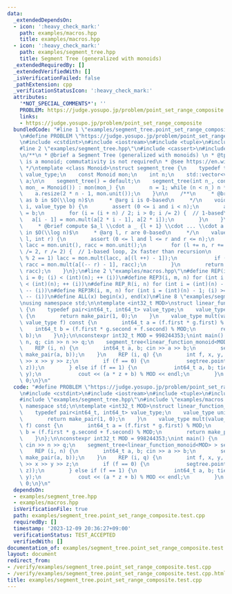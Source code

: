 ```yaml
---
data:
  _extendedDependsOn:
  - icon: ':heavy_check_mark:'
    path: examples/macros.hpp
    title: examples/macros.hpp
  - icon: ':heavy_check_mark:'
    path: examples/segment_tree.hpp
    title: Segment Tree (generalized with monoids)
  _extendedRequiredBy: []
  _extendedVerifiedWith: []
  _isVerificationFailed: false
  _pathExtension: cpp
  _verificationStatusIcon: ':heavy_check_mark:'
  attributes:
    '*NOT_SPECIAL_COMMENTS*': ''
    PROBLEM: https://judge.yosupo.jp/problem/point_set_range_composite
    links:
    - https://judge.yosupo.jp/problem/point_set_range_composite
  bundledCode: "#line 1 \"examples/segment_tree.point_set_range_composite.test.cpp\"\
    \n#define PROBLEM \"https://judge.yosupo.jp/problem/point_set_range_composite\"\
    \n#include <cstdint>\n#include <iostream>\n#include <tuple>\n#include <utility>\n\
    #line 2 \"examples/segment_tree.hpp\"\n#include <cassert>\n#include <vector>\n\
    \n/**\n * @brief a Segment Tree (generalized with monoids) \n * @tparam Monoid\
    \ is a monoid; commutativity is not required\n * @see https://en.wikipedia.org/wiki/Segment_tree\n\
    \ */\ntemplate <class Monoid>\nstruct segment_tree {\n    typedef typename Monoid::value_type\
    \ value_type;\n    const Monoid mon;\n    int n;\n    std::vector<value_type>\
    \ a;\n\n    segment_tree() = default;\n    segment_tree(int n_, const Monoid &\
    \ mon_ = Monoid()) : mon(mon_) {\n        n = 1; while (n < n_) n *= 2;\n    \
    \    a.resize(2 * n - 1, mon.unit());\n    }\n\n    /**\n     * @brief set $a_i$\
    \ as b in $O(\\log n)$\n     * @arg i is 0-based\n     */\n    void point_set(int\
    \ i, value_type b) {\n        assert (0 <= i and i < n);\n        a[i + n - 1]\
    \ = b;\n        for (i = (i + n) / 2; i > 0; i /= 2) {  // 1-based\n         \
    \   a[i - 1] = mon.mult(a[2 * i - 1], a[2 * i]);\n        }\n    }\n\n    /**\n\
    \     * @brief compute $a_l \\cdot a _ {l + 1} \\cdot ... \\cdot a _ {r - 1}$\
    \ in $O(\\log n)$\n     * @arg l, r are 0-based\n     */\n    value_type range_concat(int\
    \ l, int r) {\n        assert (0 <= l and l <= r and r <= n);\n        value_type\
    \ lacc = mon.unit(), racc = mon.unit();\n        for (l += n, r += n; l < r; l\
    \ /= 2, r /= 2) {  // 1-based loop, 2x faster than recursion\n            if (l\
    \ % 2 == 1) lacc = mon.mult(lacc, a[(l ++) - 1]);\n            if (r % 2 == 1)\
    \ racc = mon.mult(a[(-- r) - 1], racc);\n        }\n        return mon.mult(lacc,\
    \ racc);\n    }\n};\n#line 2 \"examples/macros.hpp\"\n#define REP(i, n) for (int\
    \ i = 0; (i) < (int)(n); ++ (i))\n#define REP3(i, m, n) for (int i = (m); (i)\
    \ < (int)(n); ++ (i))\n#define REP_R(i, n) for (int i = (int)(n) - 1; (i) >= 0;\
    \ -- (i))\n#define REP3R(i, m, n) for (int i = (int)(n) - 1; (i) >= (int)(m);\
    \ -- (i))\n#define ALL(x) begin(x), end(x)\n#line 8 \"examples/segment_tree.point_set_range_composite.test.cpp\"\
    \nusing namespace std;\n\ntemplate <int32_t MOD>\nstruct linear_function_monoid\
    \ {\n    typedef pair<int64_t, int64_t> value_type;\n    value_type unit() const\
    \ {\n        return make_pair(1, 0);\n    }\n    value_type mult(value_type g,\
    \ value_type f) const {\n        int64_t a = (f.first * g.first) % MOD;\n    \
    \    int64_t b = (f.first * g.second + f.second) % MOD;\n        return make_pair(a,\
    \ b);\n    }\n};\n\nconstexpr int32_t MOD = 998244353;\nint main() {\n    int\
    \ n, q; cin >> n >> q;\n    segment_tree<linear_function_monoid<MOD> > segtree(n);\n\
    \    REP (i, n) {\n        int64_t a, b; cin >> a >> b;\n        segtree.point_set(i,\
    \ make_pair(a, b));\n    }\n    REP (i, q) {\n        int f, x, y, z; cin >> f\
    \ >> x >> y >> z;\n        if (f == 0) {\n            segtree.point_set(x, make_pair(y,\
    \ z));\n        } else if (f == 1) {\n            int64_t a, b; tie(a, b) = segtree.range_concat(x,\
    \ y);\n            cout << (a * z + b) % MOD << endl;\n        }\n    }\n    return\
    \ 0;\n}\n"
  code: "#define PROBLEM \"https://judge.yosupo.jp/problem/point_set_range_composite\"\
    \n#include <cstdint>\n#include <iostream>\n#include <tuple>\n#include <utility>\n\
    #include \"examples/segment_tree.hpp\"\n#include \"examples/macros.hpp\"\nusing\
    \ namespace std;\n\ntemplate <int32_t MOD>\nstruct linear_function_monoid {\n\
    \    typedef pair<int64_t, int64_t> value_type;\n    value_type unit() const {\n\
    \        return make_pair(1, 0);\n    }\n    value_type mult(value_type g, value_type\
    \ f) const {\n        int64_t a = (f.first * g.first) % MOD;\n        int64_t\
    \ b = (f.first * g.second + f.second) % MOD;\n        return make_pair(a, b);\n\
    \    }\n};\n\nconstexpr int32_t MOD = 998244353;\nint main() {\n    int n, q;\
    \ cin >> n >> q;\n    segment_tree<linear_function_monoid<MOD> > segtree(n);\n\
    \    REP (i, n) {\n        int64_t a, b; cin >> a >> b;\n        segtree.point_set(i,\
    \ make_pair(a, b));\n    }\n    REP (i, q) {\n        int f, x, y, z; cin >> f\
    \ >> x >> y >> z;\n        if (f == 0) {\n            segtree.point_set(x, make_pair(y,\
    \ z));\n        } else if (f == 1) {\n            int64_t a, b; tie(a, b) = segtree.range_concat(x,\
    \ y);\n            cout << (a * z + b) % MOD << endl;\n        }\n    }\n    return\
    \ 0;\n}\n"
  dependsOn:
  - examples/segment_tree.hpp
  - examples/macros.hpp
  isVerificationFile: true
  path: examples/segment_tree.point_set_range_composite.test.cpp
  requiredBy: []
  timestamp: '2023-12-09 20:36:27+09:00'
  verificationStatus: TEST_ACCEPTED
  verifiedWith: []
documentation_of: examples/segment_tree.point_set_range_composite.test.cpp
layout: document
redirect_from:
- /verify/examples/segment_tree.point_set_range_composite.test.cpp
- /verify/examples/segment_tree.point_set_range_composite.test.cpp.html
title: examples/segment_tree.point_set_range_composite.test.cpp
---
```

